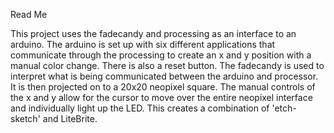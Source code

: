 Read Me

This project uses the fadecandy and processing as an interface to an arduino. The arduino is set up with six different applications that communicate through the processing to create an x and y position with a manual color change. There is also a reset button. The fadecandy is used to interpret what is being communicated between the arduino and processor. It is then projected on to a 20x20 neopixel square. The manual controls of the x and y allow for the cursor to move over the entire neopixel interface and individually light up the LED. This creates a combination of 'etch-sketch' and LiteBrite. 